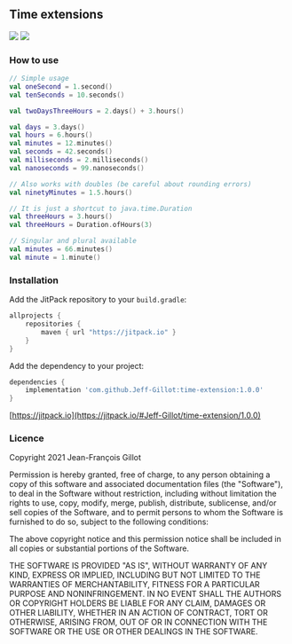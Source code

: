 ## Time extensions
[![](https://jitpack.io/v/Jeff-Gillot/time-extension.svg)](https://jitpack.io/#Jeff-Gillot/time-extension)
[![](https://img.shields.io/badge/License-MIT-blue.svg)](https://opensource.org/licenses/MIT)

### How to use

```kotlin
// Simple usage
val oneSecond = 1.second()
val tenSeconds = 10.seconds()

val twoDaysThreeHours = 2.days() + 3.hours()

val days = 3.days()
val hours = 6.hours()
val minutes = 12.minutes()
val seconds = 42.seconds()
val milliseconds = 2.milliseconds()
val nanoseconds = 99.nanoseconds()

// Also works with doubles (be careful about rounding errors)
val ninetyMinutes = 1.5.hours()

// It is just a shortcut to java.time.Duration
val threeHours = 3.hours()
val threeHours = Duration.ofHours(3)

// Singular and plural available
val minutes = 66.minutes()
val minute = 1.minute()
```

### Installation
Add the JitPack repository to your `build.gradle`:
```groovy
allprojects {
	repositories {
		maven { url "https://jitpack.io" }
	}
}
```

Add the dependency to your project:
```groovy
dependencies {
    implementation 'com.github.Jeff-Gillot:time-extension:1.0.0'
}
```
[https://jitpack.io](https://jitpack.io/#Jeff-Gillot/time-extension/1.0.0)

### Licence
Copyright 2021 Jean-François Gillot

Permission is hereby granted, free of charge, to any person obtaining a copy of this software and associated documentation files (the "Software"), to deal in the Software without restriction, including without limitation the rights to use, copy, modify, merge, publish, distribute, sublicense, and/or sell copies of the Software, and to permit persons to whom the Software is furnished to do so, subject to the following conditions:  
  
The above copyright notice and this permission notice shall be included in all copies or substantial portions of the Software.  
  
THE SOFTWARE IS PROVIDED "AS IS", WITHOUT WARRANTY OF ANY KIND, EXPRESS OR IMPLIED, INCLUDING BUT NOT LIMITED TO THE WARRANTIES OF MERCHANTABILITY, FITNESS FOR A PARTICULAR PURPOSE AND NONINFRINGEMENT. IN NO EVENT SHALL THE AUTHORS OR COPYRIGHT HOLDERS BE LIABLE FOR ANY CLAIM, DAMAGES OR OTHER LIABILITY, WHETHER IN AN ACTION OF CONTRACT, TORT OR OTHERWISE, ARISING FROM, OUT OF OR IN CONNECTION WITH THE SOFTWARE OR THE USE OR OTHER DEALINGS IN THE SOFTWARE.  